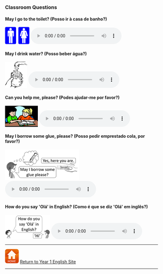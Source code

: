 ### Classroom Questions

#### May I go to the toilet? (Posso ir à casa de banho?)

![toilet](/images/toilet.png) <audio src="audio/may_i_go_to_the_toilet.mp3" controls preload></audio>

#### May I drink water? (Posso beber água?)

![h2o](/images/h2o.jpg) <audio src="audio/may_i_drink_water.mp3" controls preload></audio>

#### Can you help me, please? (Podes ajudar-me por favor?)

![help](/images/help.gif) <audio src="audio/can_you_help_me_please.mp3" controls preload></audio>

#### May I borrow some glue, please? (Posso pedir emprestado cola, por favor?)

![glue](/images/glue.PNG) <audio src="audio/may_i_borrow.mp3" controls preload></audio>

#### How do you say 'Olá' in English? (Como é que se diz 'Olá' em inglês?)

![howsay](/images/how_say.PNG) <audio src="audio/how_do_you_say.mp3" controls preload></audio>

***
[![home](/images/home.PNG)](https://tangerina-pt.github.io/English/Year1) [Return to Year 1 English Site](https://tangerina-pt.github.io/English/Year1)

***
